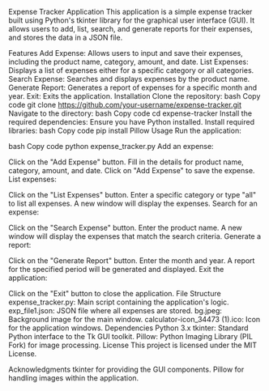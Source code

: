 Expense Tracker Application
This application is a simple expense tracker built using Python's tkinter library for the graphical user interface (GUI). It allows users to add, list, search, and generate reports for their expenses, and stores the data in a JSON file.

Features
Add Expense: Allows users to input and save their expenses, including the product name, category, amount, and date.
List Expenses: Displays a list of expenses either for a specific category or all categories.
Search Expense: Searches and displays expenses by the product name.
Generate Report: Generates a report of expenses for a specific month and year.
Exit: Exits the application.
Installation
Clone the repository:
bash
Copy code
git clone https://github.com/your-username/expense-tracker.git
Navigate to the directory:
bash
Copy code
cd expense-tracker
Install the required dependencies:
Ensure you have Python installed.
Install required libraries:
bash
Copy code
pip install Pillow
Usage
Run the application:

bash
Copy code
python expense_tracker.py
Add an expense:

Click on the "Add Expense" button.
Fill in the details for product name, category, amount, and date.
Click on "Add Expense" to save the expense.
List expenses:

Click on the "List Expenses" button.
Enter a specific category or type "all" to list all expenses.
A new window will display the expenses.
Search for an expense:

Click on the "Search Expense" button.
Enter the product name.
A new window will display the expenses that match the search criteria.
Generate a report:

Click on the "Generate Report" button.
Enter the month and year.
A report for the specified period will be generated and displayed.
Exit the application:

Click on the "Exit" button to close the application.
File Structure
expense_tracker.py: Main script containing the application's logic.
exp_file1.json: JSON file where all expenses are stored.
bg.jpeg: Background image for the main window.
calculator-icon_34473 (1).ico: Icon for the application windows.
Dependencies
Python 3.x
tkinter: Standard Python interface to the Tk GUI toolkit.
Pillow: Python Imaging Library (PIL Fork) for image processing.
License
This project is licensed under the MIT License.

Acknowledgments
tkinter for providing the GUI components.
Pillow for handling images within the application.
